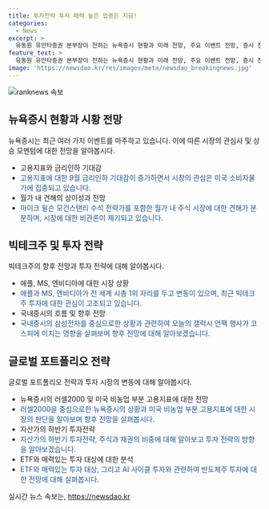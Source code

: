 ```yaml
---
title: 투자전략 투자 매력 높은 업종은 지금!
categories:
  - News
excerpt: >
  유동원 유안타증권 본부장이 전하는 뉴욕증시 현황과 미래 전망, 주요 이벤트 전망, 증시 전망 등 다양한 관점과 정보가 담긴 기사. 미국 증시의 상황과 미래 전망, 빅테크주의 향방, 국내증시의 동향 등 다양한 주제를 다루며 투자자들에게 유익한 정보를 제공하고 있다. 특히 미 증시 방향성, 최신 트렌드, 투자 전략 등을 다룬 정보는 눈여겨볼 만하다. SBS Biz에서는 여러분의 제보를 기다리고 있습니다.
feature_text: >
  유동원 유안타증권 본부장이 전하는 뉴욕증시 현황과 미래 전망, 주요 이벤트 전망, 증시 전망 등 다양한 관점과 정보가 담긴 기사. 미국 증시의 상황과 미래 전망, 빅테크주의 향방, 국내증시의 동향 등 다양한 주제를 다루며 투자자들에게 유익한 정보를 제공하고 있다. 특히 미 증시 방향성, 최신 트렌드, 투자 전략 등을 다룬 정보는 눈여겨볼 만하다. SBS Biz에서는 여러분의 제보를 기다리고 있습니다.
image: 'https://newsdao.kr/res/images/meta/newsdao_breakingnews.jpg'
---
```


<p><img src="https://newsdao.kr/res/images/meta/newsdao_breakingnews.jpg" alt="ranknews 속보" /></p>

<h2 data-ke-size="size26">뉴욕증시 현황과 시황 전망</h2>

<p data-ke-size="size16">뉴욕증시는 최근 여러 가지 이벤트를 마주하고 있습니다. 이에 따른 시장의 관심사 및 상승 모멘텀에 대한 전망을 알아봅시다.</p>

<ul>
<li>고용지표와 금리인하 기대감</li>
<li><span style="color: #1a5490;">고용지표에 대한 9월 금리인하 기대감이 증가하면서 시장의 관심은 미국 소비자물가에 집중되고 있습니다.</span></li>
<li>월가 내 견해의 상이성과 전망</li>
<li><span style="color: #1a5490;">마이크 윌슨 모건스탠리 수석 전략가를 포함한 월가 내 주식 시장에 대한 견해가 분분하며, 시장에 대한 비관론이 제기되고 있습니다.</span></li>
</ul>

<h2 data-ke-size="size26">빅테크주 및 투자 전략</h2>

<p data-ke-size="size16">빅테크주의 향후 전망과 투자 전략에 대해 알아봅시다.</p>

<ul>
<li>애플, MS, 엔비디아에 대한 시장 상황</li>
<li><span style="color: #1a5490;">애플과 MS, 엔비디아가 전 세계 시총 1위 자리를 두고 변동이 있으며, 최근 빅테크주 투자에 대한 관심이 고조되고 있습니다.</span></li>
<li>국내증시의 흐름 및 향후 전망</li>
<li><span style="color: #1a5490;">국내증시의 삼성전자를 중심으로한 상황과 관련하여 오늘의 갤럭시 언팩 행사가 코스피에 미치는 영향을 살펴보며 향후 전망에 대해 알아보겠습니다.</span></li>
</ul>

<h2 data-ke-size="size26">글로벌 포트폴리오 전략</h2>

<p data-ke-size="size16">글로벌 포트폴리오 전략과 투자 시장의 변동에 대해 알아봅시다.</p>

<ul>
<li>뉴욕증시의 러셀2000 및 미국 비농업 부분 고용지표에 대한 전망</li>
<li><span style="color: #1a5490;">러셀2000을 중심으로한 뉴욕증시의 상황과 미국 비농업 부분 고용지표에 대한 시장의 판단을 알아보며 향후 전망을 살펴봅시다.</span></li>
<li>자산가의 하반기 투자전략</li>
<li><span style="color: #1a5490;">자산가의 하반기 투자전략, 주식과 채권의 비중에 대해 알아보고 투자 전략의 방향을 알아보겠습니다.</span></li>
<li>ETF와 매력있는 투자 대상에 대한 분석</li>
<li><span style="color: #1a5490;">ETF와 매력있는 투자 대상, 그리고 AI 사이클 투자와 관련하여 반도체주 투자에 대한 전망에 대해 살펴봅시다.</span></li>
</ul>

<p data-ke-size="size16"></p>
실시간 뉴스 속보는, <a href="https://newsdao.kr" rel="dofollow">https://newsdao.kr</a>


